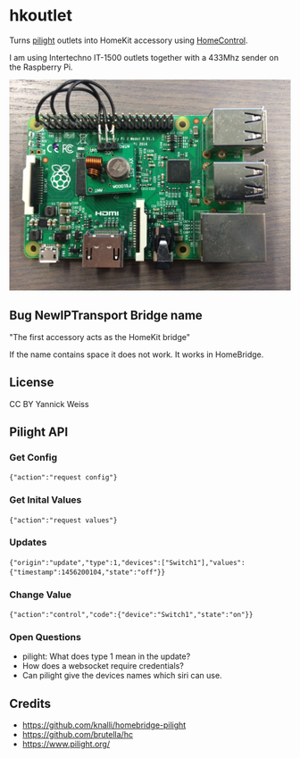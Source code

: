 # hkoutlet
Turns [pilight](https://www.pilight.org/) outlets into HomeKit accessory using 
[HomeControl](https://github.com/brutella/hc).

I am using Intertechno IT-1500 outlets together with a 433Mhz sender on the Raspberry Pi.

![pi with 433](pi.jpg)

## Bug NewIPTransport Bridge name
"The first accessory acts as the HomeKit bridge"

If the name contains space it does not work. It works in HomeBridge.

## License
CC BY Yannick Weiss

## Pilight API
### Get Config
`{"action":"request config"}`

### Get Inital Values
`{"action":"request values"}`

### Updates
`{"origin":"update","type":1,"devices":["Switch1"],"values":{"timestamp":1456200104,"state":"off"}}`

### Change Value
`{"action":"control","code":{"device":"Switch1","state":"on"}}`

### Open Questions
* pilight: What does type 1 mean in the update?
* How does a websocket require credentials?
* Can pilight give the devices names which siri can use.

## Credits
* https://github.com/knalli/homebridge-pilight
* https://github.com/brutella/hc
* https://www.pilight.org/
